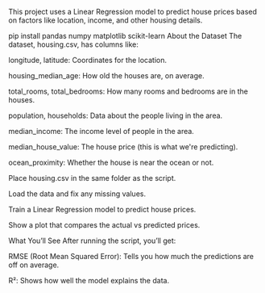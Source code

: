 This project uses a Linear Regression model to predict house prices based on factors like location, income, and other housing details.

pip install pandas numpy matplotlib scikit-learn
About the Dataset
The dataset, housing.csv, has columns like:

longitude, latitude: Coordinates for the location.

housing_median_age: How old the houses are, on average.

total_rooms, total_bedrooms: How many rooms and bedrooms are in the houses.

population, households: Data about the people living in the area.

median_income: The income level of people in the area.

median_house_value: The house price (this is what we're predicting).

ocean_proximity: Whether the house is near the ocean or not.

Place housing.csv in the same folder as the script.

Load the data and fix any missing values.

Train a Linear Regression model to predict house prices.

Show a plot that compares the actual vs predicted prices.

What You’ll See
After running the script, you’ll get:

RMSE (Root Mean Squared Error): Tells you how much the predictions are off on average.

R²: Shows how well the model explains the data.
